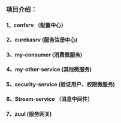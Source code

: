 ### 项目介绍：
#### 1、confsrv （配置中心）
#### 2、eurekasrv (服务注册中心)
#### 3、my-consumer (消费微服务)
#### 4、my-other-service (其他微服务)
#### 5、security-service (验证用户、权限微服务)
#### 6、Stream-service （消息中间件）
#### 7、zuul (服务网关)
